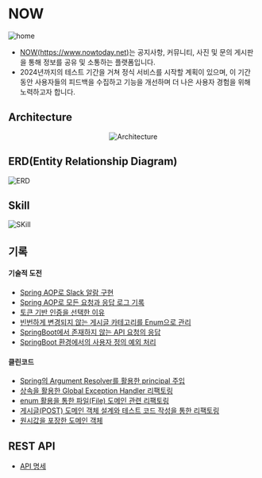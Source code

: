 # NOW

![home](https://github.com/hbkuk/now-back-end/assets/109803585/5e96cfb3-70b1-4273-8443-f2fd836185a8)

- [NOW(https://www.nowtoday.net)](https://www.nowtoday.net)는 공지사항, 커뮤니티, 사진 및 문의 게시판을 통해 정보를 공유 및 소통하는 플랫폼입니다.
- 2024년까지의 테스트 기간을 거쳐 정식 서비스를 시작할 계획이 있으며, 이 기간 동안 사용자들의 피드백을 수집하고 기능을 개선하며 더 나은 사용자 경험을 위해 노력하고자 합니다.

## Architecture

<p align="center">
  <img src="https://github.com/hbkuk/now-back-end/assets/109803585/c3e81bb2-ac89-4f8d-96bf-6df12ca417bf" alt="Architecture" width="number" />
</p>

## ERD(Entity Relationship Diagram)

![ERD](https://github.com/hbkuk/blog/assets/109803585/187bb7b8-80ec-49be-9c27-cc535ba5cfb0)

## Skill

![SKill](https://github.com/hbkuk/now-back-end/assets/109803585/6077e4e5-2946-44b0-b65d-a135f1af6cd6)

## 기록

#### 기술적 도전

- [Spring AOP로 Slack 알람 구현](https://github.com/hbkuk/blog/tree/main/project/Spring%20AOP%EB%A1%9C%20Slack%20%EC%95%8C%EB%9E%8C%20%EA%B5%AC%ED%98%84)
- [Spring AOP로 모든 요청과 응답 로그 기록](https://github.com/hbkuk/blog/tree/main/project/Spring%20AOP%EB%A1%9C%20%EB%AA%A8%EB%93%A0%20%EC%9A%94%EC%B2%AD%EA%B3%BC%20%EC%9D%91%EB%8B%B5%20%EB%A1%9C%EA%B7%B8%20%EA%B8%B0%EB%A1%9D)
- [토큰 기반 인증을 선택한 이유](https://github.com/hbkuk/blog/tree/main/project/%ED%86%A0%ED%81%B0%20%EA%B8%B0%EB%B0%98%20%EC%9D%B8%EC%A6%9D%EC%9D%84%20%EC%84%A0%ED%83%9D%ED%95%9C%20%EC%9D%B4%EC%9C%A0)
- [빈번하게 변경되지 않는 게시글 카테고리를 Enum으로 관리](https://github.com/hbkuk/blog/tree/main/project/%EA%B2%8C%EC%8B%9C%EA%B8%80%20%EC%B9%B4%ED%85%8C%EA%B3%A0%EB%A6%AC%20enum)
- [SpringBoot에서 존재하지 않는 API 요청의 응답](https://github.com/hbkuk/blog/tree/main/project/%EC%A1%B4%EC%9E%AC%ED%95%98%EC%A7%80%20%EC%95%8A%EB%8A%94%20API%20%EC%9A%94%EC%B2%AD%EC%9D%98%20%EC%9D%91%EB%8B%B5)
- [SpringBoot 환경에서의 사용자 정의 예외 처리](https://github.com/hbkuk/blog/tree/main/project/%EC%98%88%EC%99%B8%20%EC%B2%98%EB%A6%AC)

#### 클린코드

- [Spring의 Argument Resolver를 활용한 principal 주입](https://github.com/hbkuk/blog/tree/main/project/Spring%EC%9D%98%20Argument%20Resolver%EB%A5%BC%20%ED%99%9C%EC%9A%A9%ED%95%9C%20principal%20%EC%A3%BC%EC%9E%85)
- [상속을 활용한 Global Exception Handler 리팩토링](https://github.com/hbkuk/blog/tree/main/project/%EC%83%81%EC%86%8D%EC%9D%84%20%ED%99%9C%EC%9A%A9%ED%95%9C%20Global%20Exception%20Handler%20%EB%A6%AC%ED%8C%A9%ED%86%A0%EB%A7%81)
- [enum 활용을 통한 파일(File) 도메인 관련 리팩토링](https://starting-coding.tistory.com/658)
- [게시글(POST) 도메인 객체 설계와 테스트 코드 작성을 통한 리팩토링](https://github.com/hbkuk/blog/tree/main/project/enum%20%ED%99%9C%EC%9A%A9%EC%9D%84%20%ED%86%B5%ED%95%9C%20%ED%8C%8C%EC%9D%BC(File)%20%EB%8F%84%EB%A9%94%EC%9D%B8%20%EA%B4%80%EB%A0%A8%20%EB%A6%AC%ED%8C%A9%ED%86%A0%EB%A7%81)
- [원시값을 포장한 도메인 객체](https://github.com/hbkuk/blog/tree/main/project/%EC%9B%90%EC%8B%9C%EA%B0%92%20%ED%8F%AC%EC%9E%A5)

## REST API

- [API 명세](https://now-apis-daeab.web.app/)
